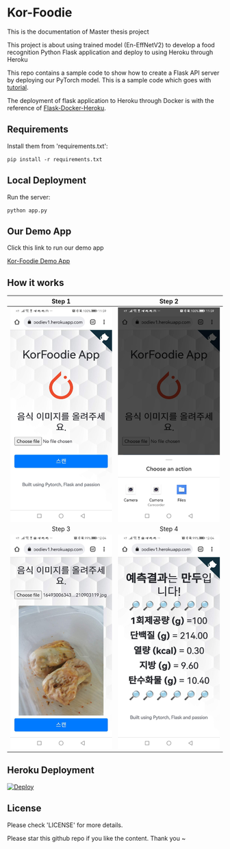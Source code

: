 # Kor-Foodie

This is the documentation of Master thesis project 

This project is about using trained model (En-EffNetV2) to develop a food recognition Python Flask application and deploy to using Heroku through Heroku

This repo contains a sample code to show how to create a Flask API server by deploying our PyTorch model. This is a sample code which goes with [tutorial](https://pytorch.org/tutorials/intermediate/flask_rest_api_tutorial.html).

The deployment of flask application to Heroku through Docker is with the reference of [Flask-Docker-Heroku](https://medium.com/@ashok7067/containerise-your-python-flask-using-docker-and-deploy-it-onto-heroku-a0b48d025e43).

## Requirements

Install them from 'requirements.txt':

    pip install -r requirements.txt

## Local Deployment

Run the server:

    python app.py

## Our Demo App

Click this link to run our demo app

[Kor-Foodie Demo App](https://korfoodiev1.herokuapp.com/)

## How it works
Step 1             |  Step 2              
:-------------------------:|:-------------------------:
<img src="https://github.com/sinhong96/Kor-Foodie/blob/main/app_screen/S1.jpg" width="250" height="500">   |   <img src="https://github.com/sinhong96/Kor-Foodie/blob/main/app_screen/S2.jpg" width="250" height="500">   
Step 3             |  Step 4                  
<img src="https://github.com/sinhong96/Kor-Foodie/blob/main/app_screen/S4.jpg" width="250" height="500"> | <img src="https://github.com/sinhong96/Kor-Foodie/blob/main/app_screen/S5.jpg" width="250" height="500">   |   

## Heroku Deployment

[![Deploy](https://www.herokucdn.com/deploy/button.svg)](https://korfoodiev1.herokuapp.com/)

## License

Please check 'LICENSE' for more details.

Please star this github repo if you like the content. Thank you ~
